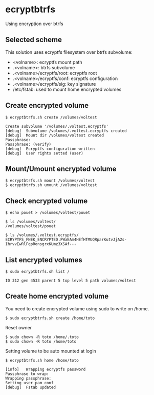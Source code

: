 # ecryptbtrfs #
Using encryption over btrfs

## Selected scheme ##
This solution uses ecryptfs filesystem over btrfs subvolume:
  * \<volname\>: ecryptfs mount path
  * .\<volname\>: btrfs subvolume
  * .\<volname\>/ecryptfs/root: ecryptfs root
  * .\<volname\>/ecryptfs/conf: ecryptfs configuration
  * .\<volname\>/ecryptfs/sig: key signature
  * /etc/fstab: used to mount home encrypted volumes

## Create encrypted volume ##
`$ ecryptbtrfs.sh create /volumes/voltest`
```
Create subvolume '/volumes/.voltest.ecryptfs'
[debug]	 Subvolume /volumes/.voltest.ecryptfs created
[debug]	 Mount dir /volumes/voltest created
Passphrase:
Passphrase: (verify)
[debug]	 Ecryptfs configuration written
[debug]	 User rights setted (user)
```

## Mount/Umount encrypted volume ##
```
$ ecryptbtrfs.sh mount /volumes/voltest
$ ecryptbtrfs.sh umount /volumes/voltest
```

## Check encrypted volume ##
```
$ echo pouet > /volumes/voltest/pouet

$ ls /volumes/voltest/
/volumes/voltest/pouet

$ ls /volumes/.voltest.ecryptfs/
ECRYPTFS_FNEK_ENCRYPTED.FWaEAm4HEfHTMUQRparKutvJjA2s-IhrvvEwRlFqpRonsgrxKUmz3XSAf---
```

## List encrypted volumes ##
`$ sudo ecryptbtrfs.sh list /`
```
ID 312 gen 4533 parent 5 top level 5 path volumes/voltest
```

## Create home encrypted volume ##
You need to create encrypted volume using sudo to write on /home.
```
$ sudo ecryptbtrfs.sh create /home/toto
```

Reset owner
```
$ sudo chown -R toto /home/.toto
$ sudo chown -R toto /home/toto
```

Setting volume to be auto mounted at login
```
$ ecryptbtrfs.sh home /home/toto
```
```
[info]	 Wrapping ecryptfs password
Passphrase to wrap:
Wrapping passphrase:
Setting user pam conf
[debug]	 Fstab updated
```
